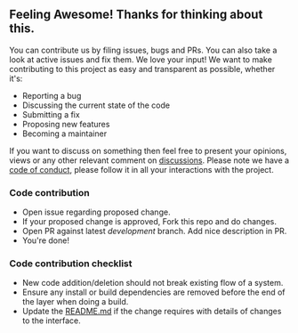 ## Feeling Awesome! Thanks for thinking about this.

You can contribute us by filing issues, bugs and PRs. You can also take a look at active issues and fix them. We love your input! We want to make contributing to this project as easy and transparent as possible, whether it's:

- Reporting a bug
- Discussing the current state of the code
- Submitting a fix
- Proposing new features
- Becoming a maintainer

If you want to discuss on something then feel free to present your opinions, views or any other relevant comment on [discussions](https://github.com/Rishit-dagli/Perceiver/discussions). 
Please note we have a [code of conduct](CODE_OF_CONDUCT.md), please follow it in all your interactions with the project.

### Code contribution

- Open issue regarding proposed change.
- If your proposed change is approved, Fork this repo and do changes.
- Open PR against latest *development* branch. Add nice description in PR.
- You're done!

### Code contribution checklist

- New code addition/deletion should not break existing flow of a system.
- Ensure any install or build dependencies are removed before the end of the layer when doing a build.
- Update the [README.md](README.md) if the change requires with details of changes to the interface.
